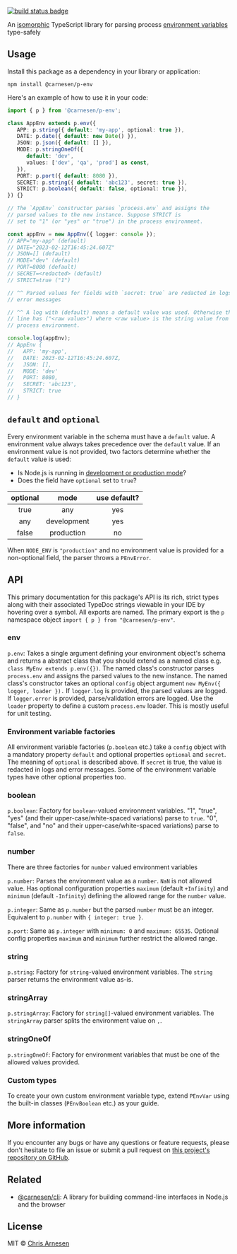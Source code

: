 [![build status badge](https://github.com/carnesen/p-env/workflows/test/badge.svg)](https://github.com/carnesen/p-env/actions?query=workflow%3Atest+branch%3Amaster)

An [isomorphic](https://en.wikipedia.org/wiki/Isomorphic_JavaScript) TypeScript library for parsing process [environment variables](https://en.wikipedia.org/wiki/Environment_variable) type-safely

## Usage

Install this package as a dependency in your library or application:
```shell
npm install @carnesen/p-env
```

Here's an example of how to use it in your code:

```TypeScript
import { p } from '@carnesen/p-env';

class AppEnv extends p.env({
   APP: p.string({ default: 'my-app', optional: true }),
   DATE: p.date({ default: new Date() }),
   JSON: p.json({ default: [] }),
   MODE: p.stringOneOf({
      default: 'dev',
      values: ['dev', 'qa', 'prod'] as const,
   }),
   PORT: p.port({ default: 8080 }),
   SECRET: p.string({ default: 'abc123', secret: true }),
   STRICT: p.boolean({ default: false, optional: true }),
}) {}

// The `AppEnv` constructor parses `process.env` and assigns the
// parsed values to the new instance. Suppose STRICT is
// set to "1" (or "yes" or "true") in the process environment.

const appEnv = new AppEnv({ logger: console });
// APP="my-app" (default)
// DATE="2023-02-12T16:45:24.607Z"
// JSON=[] (default)
// MODE="dev" (default)
// PORT=8080 (default)
// SECRET=<redacted> (default)
// STRICT=true ("1")

// ^^ Parsed values for fields with `secret: true` are redacted in logs and
// error messages

// ^^ A log with (default) means a default value was used. Otherwise the logged
// line has ("<raw value>") where <raw value> is the string value from the
// process environment.

console.log(appEnv);
// AppEnv {
//   APP: 'my-app',
//   DATE: 2023-02-12T16:45:24.607Z,
//   JSON: [],
//   MODE: 'dev'
//   PORT: 8080,
//   SECRET: 'abc123',
//   STRICT: true
// }
```

## `default` and `optional`

Every environment variable in the schema must have a `default` value. A environment value always takes precedence over the `default` value. If an environment value is not provided, two factors determine whether the `default` value is used: 
- Is Node.js is running in [development or production mode](https://nodejs.dev/learn/nodejs-the-difference-between-development-and-production)?
- Does the field have `optional` set to `true`?

| optional | mode        | use default? | 
| :------: | :---------: | :----------: |
| true     | any         | yes          |
| any      | development | yes          |
| false    | production  | no           |

When `NODE_ENV` is `"production"` and no environment value is provided for a non-optional field, the parser throws a `PEnvError`.

## API

This primary documentation for this package's API is its rich, strict types along with their associated TypeDoc strings viewable in your IDE by hovering over a symbol. All exports are named. The primary export is the `p` namespace object `import { p } from "@carnesen/p-env"`.

### env

`p.env`: Takes a single argument defining your environment object's schema and returns a abstract class that you should extend as a named class e.g. `class MyEnv extends p.env({})`. The named class's constructor parses `process.env` and assigns the parsed values to the new instance. The named class's constructor takes an optional `config` object argument `new MyEnv({ logger, loader }).` If `logger.log` is provided, the parsed values are logged. If `logger.error` is provided, parse/validation errors are logged. Use the `loader` property to define a custom `process.env` loader. This is mostly useful for unit testing.

### Environment variable factories

All environment variable factories (`p.boolean` etc.) take a `config` object with a mandatory property `default` and optional properties `optional` and `secret`. The meaning of `optional` is described above. If `secret` is true, the value is redacted in logs and error messages. Some of the environment variable types have other optional properties too.

### boolean

`p.boolean`: Factory for `boolean`-valued environment variables. "1", "true", "yes" (and their upper-case/white-spaced variations) parse to `true`. "0", "false", and "no" and their upper-case/white-spaced variations) parse to `false`.

### number

There are three factories for `number` valued environment variables

`p.number`: Parses the environment value as a `number`. `NaN` is not allowed value. Has optional configuration properties `maximum` (default `+Infinity`) and `minimum` (default `-Infinity`) defining the allowed range for the `number` value. 

`p.integer`: Same as `p.number` but the parsed `number` must be an integer. Equivalent to `p.number` with `{ integer: true }`.

`p.port`: Same as `p.integer` with `minimum: 0` and `maximum: 65535`. Optional config properties `maximum` and `minimum` further restrict the allowed range.

### string

`p.string`: Factory for `string`-valued environment variables. The `string` parser returns the environment value as-is.

### stringArray

`p.stringArray`: Factory for `string[]`-valued environment variables. The `stringArray` parser splits the environment value on `,`. 

### stringOneOf

`p.stringOneOf`: Factory for environment variables that must be one of the allowed values provided. 

### Custom types

To create your own custom environment variable type, extend `PEnvVar` using the built-in classes (`PEnvBoolean` etc.) as your guide.

## More information

If you encounter any bugs or have any questions or feature requests, please don't hesitate to file an issue or submit a pull request on [this project's repository on GitHub](https://github.com/carnesen/p-env).

## Related

- [@carnesen/cli](https://github.com/carnesen/cli): A library for building command-line interfaces in Node.js and the browser

## License

MIT © [Chris Arnesen](https://www.carnesen.com)
